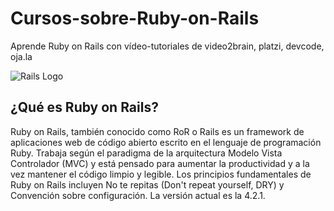 # Cursos-sobre-Ruby-on-Rails
Aprende Ruby on Rails con vídeo-tutoriales de video2brain, platzi, devcode, oja.la

![Rails Logo](https://dynamicimagesmx-v2b.netdna-ssl.com/product_class_external_product/ruby_rails.png)

## ¿Qué es Ruby on Rails?

Ruby on Rails, también conocido como RoR o Rails es un framework de aplicaciones web de código abierto escrito en el lenguaje de programación Ruby. Trabaja según el paradigma de la arquitectura Modelo Vista Controlador (MVC) y está pensado para aumentar la productividad y a la vez mantener el código limpio y legible.
Los principios fundamentales de Ruby on Rails incluyen No te repitas (Don't repeat yourself, DRY) y Convención sobre configuración.
La versión actual es la 4.2.1.


